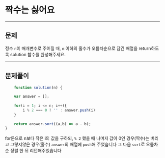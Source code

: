 # 짝수는 싫어요

---

## 문제

정수 `n`이 매개변수로 주어질 때, `n` 이하의 홀수가 오름차순으로 담긴 배열을 return하도록 solution 함수를 완성해주세요.

---
## 문제풀이

```javascript
    function solution(n) {
    
    var answer = [];
    
    for(i = 1; i <= n; i++){
        i % 2 === 0 ? '' : answer.push(i)
    }
    
    return answer.sort((a,b) => a - b);
}
```

for문으로 n보다 작은 i의 값을 구하되, `% 2` 했을 때 나머지 값이 0인 경우(짝수)는 버리고 그렇지않은 경우(홀수) `answer`의 배열에 `push`해 주었습니다
그 다음 `sort`로 오름차순 정렬 한 뒤 리턴해주었습니다